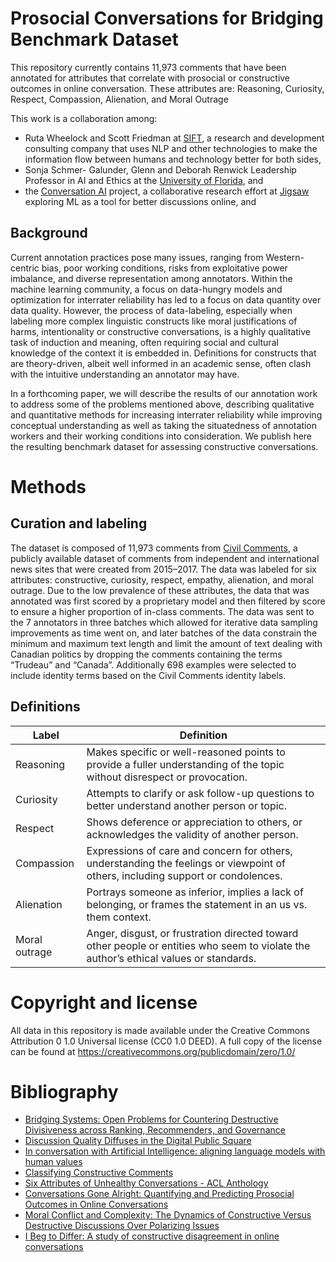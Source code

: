 # Prosocial Conversations for Bridging Benchmark Dataset
This repository currently contains 11,973 comments that have been annotated for attributes that correlate with prosocial or constructive outcomes in online conversation. These attributes are: Reasoning, Curiosity, Respect, Compassion, Alienation, and Moral Outrage

This work is a collaboration among:
* Ruta Wheelock and Scott Friedman at [SIFT](https://www.sift.net/), a research and development consulting company that uses NLP and other technologies to make the information flow between humans and technology better for both sides, 
* Sonja Schmer- Galunder, Glenn and Deborah Renwick Leadership Professor in AI and Ethics at the [University of Florida](https://www.cise.ufl.edu/sonja-schmer-galunder/), and
* the [Conversation AI](https://conversationai.github.io/)
project, a collaborative research effort at [Jigsaw](https://jigsaw.google.com) exploring ML as a tool for better discussions online, and

## Background

Current annotation practices pose many issues, ranging from Western-centric bias, poor working conditions, risks from exploitative power imbalance, and diverse representation among annotators. Within the machine learning community, a focus on data-hungry models and optimization for interrater reliability has led to a focus on data quantity over data quality. However, the process of data-labeling, especially when labeling more complex linguistic constructs like moral justifications of harms, intentionality or constructive conversations, is a highly qualitative task of induction and meaning, often requiring social and cultural knowledge of the context it is embedded in. Definitions for constructs that are theory-driven, albeit well informed in an academic sense, often clash with the intuitive understanding an annotator may have.

In a forthcoming paper, we will describe the results of our annotation work to address some of the problems mentioned above, describing qualitative and quantitative methods for increasing interrater reliability while improving conceptual understanding as well as taking the situatedness of annotation workers and their working conditions into consideration. We publish here the resulting benchmark dataset for assessing constructive conversations.

# Methods

## Curation and labeling

The dataset is composed of 11,973 comments from [Civil Comments](https://www.tensorflow.org/datasets/catalog/civil_comments), a publicly available dataset of comments from independent and international news sites that were created from 2015–2017. The data was labeled for six attributes: constructive, curiosity, respect, empathy, alienation, and moral outrage. Due to the low prevalence of these attributes, the data that was annotated was first scored by a proprietary model and then filtered by score to ensure a higher proportion of in-class comments. The data was sent to the 7 annotators in three batches which allowed for iterative data sampling improvements as time went on, and later batches of the data constrain the minimum and maximum text length and limit the amount of text dealing with Canadian politics by dropping the comments containing the terms “Trudeau” and “Canada”.  Additionally 698 examples were selected to include identity terms based on the Civil Comments identity labels.

## Definitions

| Label      | Definition |
| ----------- | ----------- |
| Reasoning      | Makes specific or well-reasoned points to provide a fuller understanding of the topic without disrespect or provocation.       |
| Curiosity   | Attempts to clarify or ask follow-up questions to better understand another person or topic.         |
| Respect   | Shows deference or appreciation to others, or acknowledges the validity of another person.        |
| Compassion   | Expressions of care and concern for others, understanding the feelings or viewpoint of others, including support or condolences.        |
| Alienation   | Portrays someone as inferior, implies a lack of belonging, or frames the statement in an us vs. them context.        |
| Moral outrage   | Anger, disgust, or frustration directed toward other people or entities who seem to violate the author’s ethical values or standards.        |

# Copyright and license

All data in this repository is made available under the Creative Commons Attribution
0 1.0 Universal license (CC0 1.0 DEED). A full copy of the license can be found
at https://creativecommons.org/publicdomain/zero/1.0/

# Bibliography

* [Bridging Systems: Open Problems for Countering Destructive Divisiveness across Ranking, Recommenders, and Governance](https://arxiv.org/abs/2301.09976)
* [Discussion Quality Diffuses in the Digital Public Square](https://arxiv.org/abs/1702.06677)
* [In conversation with Artificial Intelligence: aligning language models with human values](https://arxiv.org/abs/2209.00731)
* [Classifying Constructive Comments](https://arxiv.org/pdf/2004.05476.pdf)
* [Six Attributes of Unhealthy Conversations - ACL Anthology](https://aclanthology.org/2020.alw-1.15/#:~:text=Each%20comment%20is%20labelled%20as,%2For%20(6)%20an%20unfair)
* [Conversations Gone Alright: Quantifying and Predicting Prosocial Outcomes in Online Conversations](https://arxiv.org/abs/2102.08368)
* [Moral Conflict and Complexity: The Dynamics of Constructive Versus Destructive Discussions Over Polarizing Issues](https://www.researchgate.net/publication/228192389_Moral_Conflict_and_Complexity_The_Dynamics_of_Constructive_Versus_Destructive_Discussions_Over_Polarizing_Issues)
* [I Beg to Differ: A study of constructive disagreement in online conversations](https://arxiv.org/abs/2101.10917)
